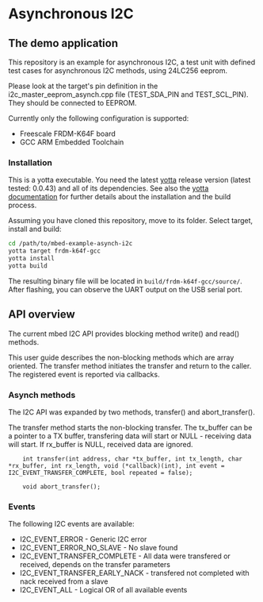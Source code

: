 # Asynchronous I2C

## The demo application

This repository is an example for asynchronous I2C, a test unit with defined test cases for asynchronous I2C methods, using 24LC256 eeprom.

Please look at the target's pin definition in the i2c_master_eeprom_asynch.cpp file (TEST_SDA_PIN and TEST_SCL_PIN). They should be connected to EEPROM.

Currently only the following configuration is supported:
- Freescale FRDM-K64F board
- GCC ARM Embedded Toolchain

### Installation
This is a yotta executable. You need the latest [yotta](https://github.com/ARMmbed/yotta) release version (latest tested: 0.0.43) and all of its dependencies. See also the [yotta documentation](http://armmbed.github.io/yotta/) for further details about the installation and the build process.

Assuming you have cloned this repository, move to its folder. Select target, install and build:
```bash
cd /path/to/mbed-example-asynch-i2c
yotta target frdm-k64f-gcc
yotta install
yotta build
```

The resulting binary file will be located in `build/frdm-k64f-gcc/source/`. After flashing, you can observe the UART output on the USB serial port.

## API overview

The current mbed I2C API provides blocking method write() and read() methods.

This user guide describes the non-blocking methods which are array oriented. The transfer method initiates the transfer and return to the caller. The registered event is reported via callbacks.

### Asynch methods

The I2C API was expanded by two methods, transfer() and abort_transfer().

The transfer method starts the non-blocking transfer. The tx_buffer can be a pointer to a TX buffer, transfering data will start or NULL - receiving data will start. If rx_buffer is NULL, received data are ignored.
```
    int transfer(int address, char *tx_buffer, int tx_length, char *rx_buffer, int rx_length, void (*callback)(int), int event = I2C_EVENT_TRANSFER_COMPLETE, bool repeated = false);

    void abort_transfer();

```

### Events

The following I2C events are available:

- I2C_EVENT_ERROR - Generic I2C error
- I2C_EVENT_ERROR_NO_SLAVE - No slave found
- I2C_EVENT_TRANSFER_COMPLETE - All data were transfered or received, depends on the transfer parameters
- I2C_EVENT_TRANSFER_EARLY_NACK - transfered not completed with nack received from a slave
- I2C_EVENT_ALL - Logical OR of all available events

